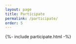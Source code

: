 ```yaml
---
layout: page
title: Participate
permalink: /participate/
order: 5
---
```


{%- include participate.html -%}
